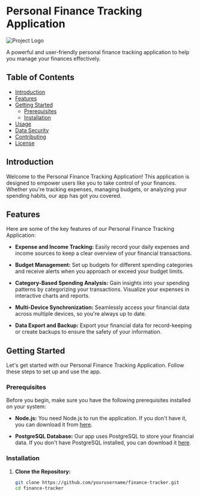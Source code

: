 # Personal Finance Tracking Application

![Project Logo](project-logo.png) <!-- Include a logo or screenshot if applicable -->

A powerful and user-friendly personal finance tracking application to help you manage your finances effectively.

## Table of Contents

- [Introduction](#introduction)
- [Features](#features)
- [Getting Started](#getting-started)
  - [Prerequisites](#prerequisites)
  - [Installation](#installation)
- [Usage](#usage)
- [Data Security](#data-security)
- [Contributing](#contributing)
- [License](#license)

## Introduction

Welcome to the Personal Finance Tracking Application! This application is designed to empower users like you to take control of your finances. Whether you're tracking expenses, managing budgets, or analyzing your spending habits, our app has got you covered.

## Features

Here are some of the key features of our Personal Finance Tracking Application:

- **Expense and Income Tracking:** Easily record your daily expenses and income sources to keep a clear overview of your financial transactions.

- **Budget Management:** Set up budgets for different spending categories and receive alerts when you approach or exceed your budget limits.

- **Category-Based Spending Analysis:** Gain insights into your spending patterns by categorizing your transactions. Visualize your expenses in interactive charts and reports.

- **Multi-Device Synchronization:** Seamlessly access your financial data across multiple devices, so you're always up to date.

- **Data Export and Backup:** Export your financial data for record-keeping or create backups to ensure the safety of your information.

## Getting Started

Let's get started with our Personal Finance Tracking Application. Follow these steps to set up and use the app.

### Prerequisites

Before you begin, make sure you have the following prerequisites installed on your system:

- **Node.js:** You need Node.js to run the application. If you don't have it, you can download it from [here](https://nodejs.org/).

- **PostgreSQL Database:** Our app uses PostgreSQL to store your financial data. If you don't have PostgreSQL installed, you can download it [here](https://www.postgresql.org/).

### Installation

1. **Clone the Repository:**

   ```bash
   git clone https://github.com/yourusername/finance-tracker.git
   cd finance-tracker
   ```
